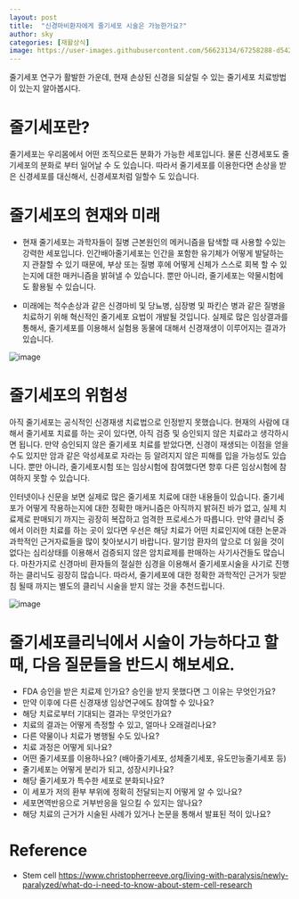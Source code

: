 ```yaml
---
layout: post
title:  "신경마비환자에게 줄기세포 시술은 가능한가요?"
author: sky
categories: [재활상식]
image: https://user-images.githubusercontent.com/56623134/67258288-d542b280-f4ca-11e9-8969-47a0a7caac91.png
---
```


줄기세포 연구가 활발한 가운데, 현재 손상된 신경을 되살릴 수 있는 줄기세포 치료방법이 있는지 알아봅시다.

# 줄기세포란?

줄기세포는 우리몸에서 어떤 조직으로든 분화가 가능한 세포입니다.
물론 신경세포도 줄기세포의 분화로 부터 일어날 수 도 있습니다.
따라서 줄기세포를 이용한다면 손상을 받은 신경세포를 대신해서, 신경세포처럼 일할수 도 있습니다.

# 줄기세포의 현재와 미래

 - 현재 줄기세포는 과학자들이 질병 근본원인의 메커니즘을 탐색할 때 사용할 수있는 강력한 세포입니다. 인간배아줄기세포는 인간을 포함한 유기체가 어떻게 발달하는지 관찰할 수 있기 때문에, 부상 또는 질병 후에 어떻게 신체가 스스로 회복 할 수 있는지에 대한 매커니즘을 밝혀낼 수 있습니다. 뿐만 아니라, 줄기세포는 약물시험에도 활용될 수 있습니다.

 - 미래에는 척수손상과 같은 신경마비 및 당뇨병, 심장병 및 파킨슨 병과 같은 질병을 치료하기 위해 혁신적인 줄기세포 요법이 개발될 것입니다.
 실제로 많은 임상결과를 통해서, 줄기세포를 이용해서 실험용 동물에 대해서 신경재생이 이루어지는 결과가 있습니다.
 
 ![image](https://user-images.githubusercontent.com/56623134/67258609-7120ee00-f4cc-11e9-8784-565459947bdb.png)

# 줄기세포의 위험성

아직 줄기세포는 공식적인 신경재생 치료법으로 인정받지 못했습니다.
현재의 사람에 대해서 줄기세포 치료를 하는 곳이 있다면, 아직 검증 및 승인되지 않은 치료라고 생각하시면 됩니다.
만약 승인되지 않은 줄기세포 치료를 받았다면, 신경이 재생되는 이점을 얻을 수도 있지만 암과 같은 악성세포로 자라는 등 알려지지 않은 피해를 입을 가능성도 있습니다.
뿐만 아니라, 줄기세포시험 또는 임상시험에 참여했다면 향후 다른 임상시험에 참여하지 못할 수 있습니다.

인터넷이나 신문을 보면 실제로 많은 줄기세포 치료에 대한 내용들이 있습니다.
줄기세포가 어떻게 작용하는지에 대한 정확한 매커니즘은 아직까지 밝혀진 바가 없고, 실제 치료제로 판매되기 까지는 굉장히 복잡하고 엄격한 프로세스가 따릅니다.
만약 클리닉 중에서 이러한 치료를 하는 곳이 있다면 우선은 해당 치료가 어떤 치료인지에 대한 논문과 과학적인 근거자료들을 많이 찾아보시기 바랍니다.
말기암 환자의 앞으로 더 잃을 것이 없다는 심리상태를 이용해서 검증되지 않은 암치료제를 판매하는 사기사건들도 많습니다.
마찬가지로 신경마비 환자들의 절실한 심경을 이용해서 줄기세포시술을 사기로 진행하는 클리닉도 굉장히 많습니다.
따라서, 줄기세포에 대한 정확한 과학적인 근거가 뒷받침 될때 까지는 별도의 클리닉 시술을 받지 않는 것을 추천드립니다.

![image](https://user-images.githubusercontent.com/56623134/67258641-96156100-f4cc-11e9-97ba-35e34032bdf7.png)

# 줄기세포클리닉에서 시술이 가능하다고 할 때, 다음 질문들을 반드시 해보세요.

 - FDA 승인을 받은 치료제 인가요? 승인을 받지 못했다면 그 이유는 무엇인가요?
 - 만약 이후에 다른 신경재생 임상연구에도 참여할 수 있나요?
 - 해당 치료로부터 기대되는 결과는 무엇인가요?
 - 치료의 결과는 어떻게 측정할 수 있고, 얼마나 오래걸리나요?
 - 다른 약물이나 치료가 병행될 수도 있나요?
 - 치료 과정은 어떻게 되나요?
 - 어떤 줄기세포를 이용하나요? (배아줄기세포, 성체줄기세포, 유도만능줄기세포 등)
 - 줄기세포는 어떻게 분리가 되고, 성장시키나요?
 - 해당 줄기세포가 특수한 세포로 분화되나요?
 - 이 세포가 저의 환부 부위에 정확히 전달되는지 어떻게 알 수 있나요?
 - 세포면역반응으로 거부반응을 일으킬 수 있지는 않나요?
 - 해당 치료의 근거가 시술된 사례가 있거나 논문을 통해서 발표된 적이 있나요?

# Reference
 - Stem cell
https://www.christopherreeve.org/living-with-paralysis/newly-paralyzed/what-do-i-need-to-know-about-stem-cell-research
